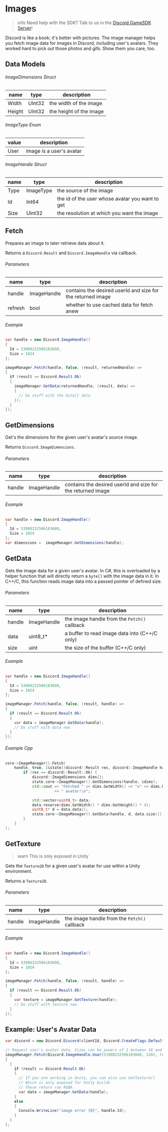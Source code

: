 # Images

> info
> Need help with the SDK? Talk to us in the [Discord GameSDK Server](https://discord.gg/discord-gamesdk)!

Discord is like a book; it's better with pictures. The image manager helps you fetch image data for images in Discord, including user's avatars. They worked hard to pick out those photos and gifs. Show them you care, too.

## Data Models

###### ImageDimensions Struct

| name   | type   | description             |
| ------ | ------ | ----------------------- |
| Width  | UInt32 | the width of the image  |
| Height | UInt32 | the height of the image |

###### ImageType Enum

| value | description              |
| ----- | ------------------------ |
| User  | image is a user's avatar |

###### ImageHandle Struct

| name | type      | description                                     |
| ---- | --------- | ----------------------------------------------- |
| Type | ImageType | the source of the image                         |
| Id   | Int64     | the id of the user whose avatar you want to get |
| Size | UInt32    | the resolution at which you want the image      |

## Fetch

Prepares an image to later retrieve data about it.

Returns a `Discord.Result` and `Discord.ImageHandle` via callback.

###### Parameters

| name    | type        | description                                                 |
| ------- | ----------- | ----------------------------------------------------------- |
| handle  | ImageHandle | contains the desired userId and size for the returned image |
| refresh | bool        | whether to use cached data for fetch anew                   |

###### Example

```cs
var handle = new Discord.ImageHandle()
{
  Id = 53908232506183680,
  Size = 1024
};

imageManager.Fetch(handle, false, (result, returnedHandle) =>
{
  if (result == Discord.Result.Ok)
  {
    imageManager.GetData(returnedHandle, (result, data) =>
    {
      // Do stuff with the byte[] data
    });
  }
});
```

## GetDimensions

Get's the dimensions for the given user's avatar's source image.

Returns `Discord.ImageDimensions`.

###### Parameters

| name   | type        | description                                                 |
| ------ | ----------- | ----------------------------------------------------------- |
| handle | ImageHandle | contains the desired userId and size for the returned image |

###### Example

```cs
var handle = new Discord.ImageHandle()
{
  Id = 53908232506183680,
  Size = 1024
};
var dimensions =  imageManager.GetDimensions(handle);
```

## GetData

Gets the image data for a given user's avatar. In C#, this is overloaded by a helper function that will directly return a `byte[]` with the image data in it. In C++/C, this function reads image data into a passed pointer of defined size.

###### Parameters

| name   | type        | description                                   |
| ------ | ----------- | --------------------------------------------- |
| handle | ImageHandle | the image handle from the `Fetch()` callback  |
| data   | uint8_t\*   | a buffer to read image data into (C++/C only) |
| size   | uint        | the size of the buffer (C++/C only)           |

###### Example

```cs
var handle = new Discord.ImageHandle()
{
  Id = 53908232506183680,
  Size = 1024
};

imageManager.Fetch(handle, false, (result, handle) =>
{
  if (result == Discord.Result.Ok)
  {
    var data = imageManager.GetData(handle);
    // Do stuff with data now
  }
});
```

###### Example Cpp

```cpp
core->ImageManager().Fetch(
    handle, true, [&state](discord::Result res, discord::ImageHandle handle) {
        if (res == discord::Result::Ok) {
            discord::ImageDimensions dims{};
            state.core->ImageManager().GetDimensions(handle, &dims);
            std::cout << "Fetched " << dims.GetWidth() << "x" << dims.GetHeight()
                      << " avatar!\n";

            std::vector<uint8_t> data;
            data.reserve(dims.GetWidth() * dims.GetHeight() * 4);
            uint8_t* d = data.data();
            state.core->ImageManager().GetData(handle, d, data.size());
        }
    }
);
```

## GetTexture

> warn
> This is only exposed in Unity

Gets the `Texture2D` for a given user's avatar for use within a Unity environment.

Returns a `Texture2D`.

###### Parameters

| name   | type        | description                                  |
| ------ | ----------- | -------------------------------------------- |
| handle | ImageHandle | the image handle from the `Fetch()` callback |

###### Example

```cs
var handle = new Discord.ImageHandle()
{
  Id = 53908232506183680,
  Size = 1024
};

imageManager.Fetch(handle, false, (result, handle) =>
{
  if (result == Discord.Result.Ok)
  {
    var texture = imageManager.GetTexture(handle);
    // Do stuff with texture now
  }
});
```

## Example: User's Avatar Data

```cs
var discord = new Discord.Discord(clientId, Discord.CreateFlags.Default);

// Request user's avatar data. Sizes can be powers of 2 between 16 and 2048
imageManager.Fetch(Discord.ImageHandle.User(53908232506183680, 128), (result, handle) =>
{
  {
    if (result == Discord.Result.Ok)
    {
      // If you are working in Unity, you can also use GetTexture()
      // Which is only exposed for Unity builds
      // These return raw RGBA.
      var data = imageManager.GetData(handle);
    }
    else
    {
      Console.WriteLine("image error {0}", handle.Id);
    }
  }
};
```

